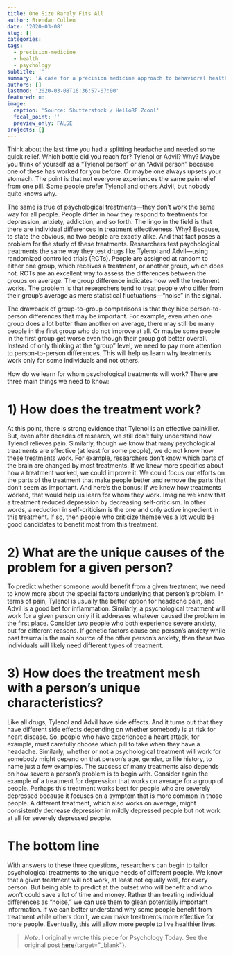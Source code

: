 ```yaml
---
title: One Size Rarely Fits All
author: Brendan Cullen
date: '2020-03-08'
slug: []
categories:
tags:
  - precision-medicine
  - health
  - psychology
subtitle: ''
summary: 'A case for a precision medicine approach to behavioral health in psychology'
authors: []
lastmod: '2020-03-08T16:36:57-07:00'
featured: no
image:
  caption: 'Source: Shutterstock / HelloRF Zcool'
  focal_point: ''
  preview_only: FALSE
projects: []
---
```


Think about the last time you had a splitting headache and needed some quick relief. Which bottle did you reach for? Tylenol or Advil? Why? Maybe you think of yourself as a “Tylenol person” or an “Advil person” because one of these has worked for you before. Or maybe one always upsets your stomach. The point is that not everyone experiences the same pain relief from one pill. Some people prefer Tylenol and others Advil, but nobody quite knows why.

The same is true of psychological treatments—they don’t work the same way for all people. People differ in how they respond to treatments for depression, anxiety, addiction, and so forth. The lingo in the field is that there are individual differences in treatment effectiveness. Why? Because, to state the obvious, no two people are exactly alike. And that fact poses a problem for the study of these treatments. Researchers test psychological treatments the same way they test drugs like Tylenol and Advil—using randomized controlled trials (RCTs). People are assigned at random to either one group, which receives a treatment, or another group, which does not. RCTs are an excellent way to assess the differences between the groups on average. The group difference indicates how well the treatment works. The problem is that researchers tend to treat people who differ from their group’s average as mere statistical fluctuations—“noise” in the signal.

The drawback of group-to-group comparisons is that they hide person-to-person differences that may be important. For example, even when one group does a lot better than another on average, there may still be many people in the first group who do not improve at all. Or maybe some people in the first group get worse even though their group got better overall. Instead of only thinking at the “group” level, we need to pay more attention to person-to-person differences. This will help us learn why treatments work only for some individuals and not others.

How do we learn for whom psychological treatments will work? There are three main things we need to know:

# 1) How does the treatment work?

At this point, there is strong evidence that Tylenol is an effective painkiller. But, even after decades of research, we still don’t fully understand how Tylenol relieves pain. Similarly, though we know that many psychological treatments are effective (at least for some people), we do not know how these treatments work. For example, researchers don’t know which parts of the brain are changed by most treatments. If we knew more specifics about how a treatment worked, we could improve it. We could focus our efforts on the parts of the treatment that make people better and remove the parts that don’t seem as important. And here’s the bonus: If we knew how treatments worked, that would help us learn for whom they work. Imagine we knew that a treatment reduced depression by decreasing self-criticism. In other words, a reduction in self-criticism is the one and only active ingredient in this treatment. If so, then people who criticize themselves a lot would be good candidates to benefit most from this treatment.


# 2) What are the unique causes of the problem for a given person?

To predict whether someone would benefit from a given treatment, we need to know more about the special factors underlying that person’s problem. In terms of pain, Tylenol is usually the better option for headache pain, and Advil is a good bet for inflammation. Similarly, a psychological treatment will work for a given person only if it addresses whatever caused the problem in the first place. Consider two people who both experience severe anxiety, but for different reasons. If genetic factors cause one person’s anxiety while past trauma is the main source of the other person’s anxiety, then these two individuals will likely need different types of treatment.


# 3) How does the treatment mesh with a person’s unique characteristics?

Like all drugs, Tylenol and Advil have side effects. And it turns out that they have different side effects depending on whether somebody is at risk for heart disease. So, people who have experienced a heart attack, for example, must carefully choose which pill to take when they have a headache. Similarly, whether or not a psychological treatment will work for somebody might depend on that person’s age, gender, or life history, to name just a few examples. The success of many treatments also depends on how severe a person’s problem is to begin with. Consider again the example of a treatment for depression that works on average for a group of people. Perhaps this treatment works best for people who are severely depressed because it focuses on a symptom that is more common in those people. A different treatment, which also works on average, might consistently decrease depression in mildly depressed people but not work at all for severely depressed people.


# The bottom line

With answers to these three questions, researchers can begin to tailor psychological treatments to the unique needs of different people. We know that a given treatment will not work, at least not equally well, for every person. But being able to predict at the outset who will benefit and who won’t could save a lot of time and money. Rather than treating individual differences as “noise,” we can use them to glean potentially important information. If we can better understand why some people benefit from treatment while others don’t, we can make treatments more effective for more people. Eventually, this will allow more people to live healthier lives.

>*Note*. I originally wrote this piece for Psychology Today. See the original post [here](https://www.psychologytoday.com/us/blog/the-motivated-brain/201712/one-size-rarely-fits-all){target="_blank"}.
